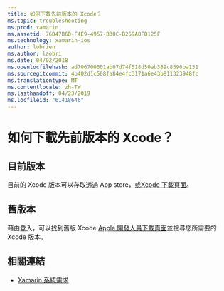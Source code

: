 ```yaml
---
title: 如何下載先前版本的 Xcode？
ms.topic: troubleshooting
ms.prod: xamarin
ms.assetid: 76D47B6D-F4E9-4957-B30C-B259A8FB125F
ms.technology: xamarin-ios
author: lobrien
ms.author: laobri
ms.date: 04/02/2018
ms.openlocfilehash: ad706700001ab07d74f518d50ab389c8590ba131
ms.sourcegitcommit: 4b402d1c508fa84e4fc3171a6e43b811323948fc
ms.translationtype: MT
ms.contentlocale: zh-TW
ms.lasthandoff: 04/23/2019
ms.locfileid: "61418646"
---
```

# <a name="how-can-i-download-a-previous-version-of-xcode"></a>如何下載先前版本的 Xcode？

## <a name="current-version"></a>目前版本

目前的 Xcode 版本可以存取透過 App store，或[Xcode 下載頁面](https://developer.apple.com/xcode/downloads/)。

## <a name="older-versions"></a>舊版本

藉由登入，可以找到舊版 Xcode [Apple 開發人員下載頁面](https://developer.apple.com/downloads/more/)並搜尋您所需要的 Xcode 版本。

## <a name="related-links"></a>相關連結
- [Xamarin 系統需求](~/cross-platform/get-started/requirements.md)

